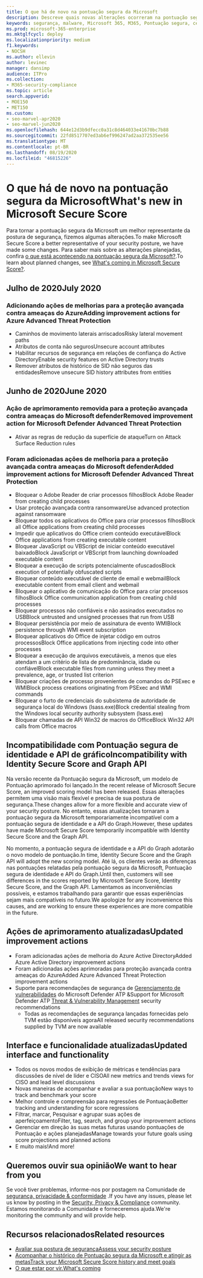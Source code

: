 ```yaml
---
title: O que há de novo na pontuação segura da Microsoft
description: Descreve quais novas alterações ocorreram na pontuação segura da Microsoft na central de segurança do Microsoft 365.
keywords: segurança, malware, Microsoft 365, M365, Pontuação segura, central de segurança, ações de melhoria
ms.prod: microsoft-365-enterprise
ms.mktglfcycl: deploy
ms.localizationpriority: medium
f1.keywords:
- NOCSH
ms.author: ellevin
author: levinec
manager: dansimp
audience: ITPro
ms.collection:
- M365-security-compliance
ms.topic: article
search.appverid:
- MOE150
- MET150
ms.custom:
- seo-marvel-apr2020
- seo-marvel-jun2020
ms.openlocfilehash: 644e12d3b9dfecc0a31c8d464033e41670bc7b88
ms.sourcegitcommit: 22fd8517707ed3ab6ef996247ad2aa372535ee56
ms.translationtype: MT
ms.contentlocale: pt-BR
ms.lasthandoff: 08/19/2020
ms.locfileid: "46815226"
---
```

# <a name="whats-new-in-microsoft-secure-score"></a><span data-ttu-id="26a61-104">O que há de novo na pontuação segura da Microsoft</span><span class="sxs-lookup"><span data-stu-id="26a61-104">What's new in Microsoft Secure Score</span></span>

<span data-ttu-id="26a61-105">Para tornar a pontuação segura da Microsoft um melhor representante da postura de segurança, fizemos algumas alterações.</span><span class="sxs-lookup"><span data-stu-id="26a61-105">To make Microsoft Secure Score a better representative of your security posture, we have made some changes.</span></span> <span data-ttu-id="26a61-106">Para saber mais sobre as alterações planejadas, confira [o que está acontecendo na pontuação segura da Microsoft?](microsoft-secure-score-whats-coming.md).</span><span class="sxs-lookup"><span data-stu-id="26a61-106">To learn about planned changes, see [What's coming in Microsoft Secure Score?](microsoft-secure-score-whats-coming.md).</span></span>

## <a name="july-2020"></a><span data-ttu-id="26a61-107">Julho de 2020</span><span class="sxs-lookup"><span data-stu-id="26a61-107">July 2020</span></span>

### <a name="adding-improvement-actions-for-azure-advanced-threat-protection"></a><span data-ttu-id="26a61-108">Adicionando ações de melhorias para a proteção avançada contra ameaças do Azure</span><span class="sxs-lookup"><span data-stu-id="26a61-108">Adding improvement actions for Azure Advanced Threat Protection</span></span>

- <span data-ttu-id="26a61-109">Caminhos de movimento laterais arriscados</span><span class="sxs-lookup"><span data-stu-id="26a61-109">Risky lateral movement paths</span></span>
- <span data-ttu-id="26a61-110">Atributos de conta não seguros</span><span class="sxs-lookup"><span data-stu-id="26a61-110">Unsecure account attributes</span></span>
- <span data-ttu-id="26a61-111">Habilitar recursos de segurança em relações de confiança do Active Directory</span><span class="sxs-lookup"><span data-stu-id="26a61-111">Enable security features on Active Directory trusts</span></span>
- <span data-ttu-id="26a61-112">Remover atributos de histórico de SID não seguros das entidades</span><span class="sxs-lookup"><span data-stu-id="26a61-112">Remove unsecure SID history attributes from entities</span></span>

## <a name="june-2020"></a><span data-ttu-id="26a61-113">Junho de 2020</span><span class="sxs-lookup"><span data-stu-id="26a61-113">June 2020</span></span>

### <a name="removed-improvement-action-for-microsoft-defender-advanced-threat-protection"></a><span data-ttu-id="26a61-114">Ação de aprimoramento removida para a proteção avançada contra ameaças do Microsoft defender</span><span class="sxs-lookup"><span data-stu-id="26a61-114">Removed improvement action for Microsoft Defender Advanced Threat Protection</span></span>

* <span data-ttu-id="26a61-115">Ativar as regras de redução da superfície de ataque</span><span class="sxs-lookup"><span data-stu-id="26a61-115">Turn on Attack Surface Reduction rules</span></span>

### <a name="added-improvement-actions-for-microsoft-defender-advanced-threat-protection"></a><span data-ttu-id="26a61-116">Foram adicionadas ações de melhoria para a proteção avançada contra ameaças do Microsoft defender</span><span class="sxs-lookup"><span data-stu-id="26a61-116">Added improvement actions for Microsoft Defender Advanced Threat Protection</span></span>

* <span data-ttu-id="26a61-117">Bloquear o Adobe Reader de criar processos filhos</span><span class="sxs-lookup"><span data-stu-id="26a61-117">Block Adobe Reader from creating child processes</span></span>
* <span data-ttu-id="26a61-118">Usar proteção avançada contra ransomware</span><span class="sxs-lookup"><span data-stu-id="26a61-118">Use advanced protection against ransomware</span></span>
* <span data-ttu-id="26a61-119">Bloquear todos os aplicativos do Office para criar processos filhos</span><span class="sxs-lookup"><span data-stu-id="26a61-119">Block all Office applications from creating child processes</span></span>
* <span data-ttu-id="26a61-120">Impedir que aplicativos do Office criem conteúdo executável</span><span class="sxs-lookup"><span data-stu-id="26a61-120">Block Office applications from creating executable content</span></span>
* <span data-ttu-id="26a61-121">Bloquear JavaScript ou VBScript de iniciar conteúdo executável baixado</span><span class="sxs-lookup"><span data-stu-id="26a61-121">Block JavaScript or VBScript from launching downloaded executable content</span></span>
* <span data-ttu-id="26a61-122">Bloquear a execução de scripts potencialmente ofuscados</span><span class="sxs-lookup"><span data-stu-id="26a61-122">Block execution of potentially obfuscated scripts</span></span>
* <span data-ttu-id="26a61-123">Bloquear conteúdo executável de cliente de email e webmail</span><span class="sxs-lookup"><span data-stu-id="26a61-123">Block executable content from email client and webmail</span></span>
* <span data-ttu-id="26a61-124">Bloquear o aplicativo de comunicação do Office para criar processos filhos</span><span class="sxs-lookup"><span data-stu-id="26a61-124">Block Office communication application from creating child processes</span></span>
* <span data-ttu-id="26a61-125">Bloquear processos não confiáveis e não assinados executados no USB</span><span class="sxs-lookup"><span data-stu-id="26a61-125">Block untrusted and unsigned processes that run from USB</span></span>
* <span data-ttu-id="26a61-126">Bloquear persistência por meio de assinatura de evento WMI</span><span class="sxs-lookup"><span data-stu-id="26a61-126">Block persistence through WMI event subscription</span></span>
* <span data-ttu-id="26a61-127">Bloquear aplicativos do Office de injetar código em outros processos</span><span class="sxs-lookup"><span data-stu-id="26a61-127">Block Office applications from injecting code into other processes</span></span>
* <span data-ttu-id="26a61-128">Bloquear a execução de arquivos executáveis, a menos que eles atendam a um critério de lista de predominância, idade ou confiável</span><span class="sxs-lookup"><span data-stu-id="26a61-128">Block executable files from running unless they meet a prevalence, age, or trusted list criterion</span></span>
* <span data-ttu-id="26a61-129">Bloquear criações de processo provenientes de comandos do PSExec e WMI</span><span class="sxs-lookup"><span data-stu-id="26a61-129">Block process creations originating from PSExec and WMI commands</span></span>
* <span data-ttu-id="26a61-130">Bloquear o furto de credenciais do subsistema de autoridade de segurança local do Windows (lsass.exe)</span><span class="sxs-lookup"><span data-stu-id="26a61-130">Block credential stealing from the Windows local security authority subsystem (lsass.exe)</span></span>
* <span data-ttu-id="26a61-131">Bloquear chamadas de API Win32 de macros do Office</span><span class="sxs-lookup"><span data-stu-id="26a61-131">Block Win32 API calls from Office macros</span></span>

## <a name="incompatibility-with-identity-secure-score-and-graph-api"></a><span data-ttu-id="26a61-132">Incompatibilidade com Pontuação segura de identidade e API de gráfico</span><span class="sxs-lookup"><span data-stu-id="26a61-132">Incompatibility with Identity Secure Score and Graph API</span></span>

<span data-ttu-id="26a61-133">Na versão recente da Pontuação segura da Microsoft, um modelo de Pontuação aprimorado foi lançado.</span><span class="sxs-lookup"><span data-stu-id="26a61-133">In the recent release of Microsoft Secure Score, an improved scoring model has been released.</span></span> <span data-ttu-id="26a61-134">Essas alterações permitem uma visão mais flexível e precisa de sua postura de segurança.</span><span class="sxs-lookup"><span data-stu-id="26a61-134">These changes allow for a more flexible and accurate view of your security posture.</span></span> <span data-ttu-id="26a61-135">No entanto, essas atualizações tornaram a pontuação segura da Microsoft temporariamente incompatível com a pontuação segura de identidade e a API do Graph.</span><span class="sxs-lookup"><span data-stu-id="26a61-135">However, these updates have made Microsoft Secure Score temporarily incompatible with Identity Secure Score and the Graph API.</span></span>

<span data-ttu-id="26a61-136">No momento, a pontuação segura de identidade e a API do Graph adotarão o novo modelo de pontuação.</span><span class="sxs-lookup"><span data-stu-id="26a61-136">In time, Identity Secure Score and the Graph API will adopt the new scoring model.</span></span> <span data-ttu-id="26a61-137">Até lá, os clientes verão as diferenças nas pontuações relatadas pela pontuação segura da Microsoft, Pontuação segura de identidade e API do Graph.</span><span class="sxs-lookup"><span data-stu-id="26a61-137">Until then, customers will see differences in the scores reported by Microsoft Secure Score, Identity Secure Score, and the Graph API.</span></span> <span data-ttu-id="26a61-138">Lamentamos as inconveniências possíveis, e estamos trabalhando para garantir que essas experiências sejam mais compatíveis no futuro.</span><span class="sxs-lookup"><span data-stu-id="26a61-138">We apologize for any inconvenience this causes, and are working to ensure these experiences are more compatible in the future.</span></span>

## <a name="updated-improvement-actions"></a><span data-ttu-id="26a61-139">Ações de aprimoramento atualizadas</span><span class="sxs-lookup"><span data-stu-id="26a61-139">Updated improvement actions</span></span>

- <span data-ttu-id="26a61-140">Foram adicionadas ações de melhoria do Azure Active Directory</span><span class="sxs-lookup"><span data-stu-id="26a61-140">Added Azure Active Directory improvement actions</span></span>
- <span data-ttu-id="26a61-141">Foram adicionadas ações aprimoradas para proteção avançada contra ameaças do Azure</span><span class="sxs-lookup"><span data-stu-id="26a61-141">Added Azure Advanced Threat Protection improvement actions</span></span>
- <span data-ttu-id="26a61-142">Suporte para recomendações de segurança de [Gerenciamento de vulnerabilidades](https://docs.microsoft.com/windows/security/threat-protection/microsoft-defender-atp/next-gen-threat-and-vuln-mgt) do Microsoft Defender ATP &</span><span class="sxs-lookup"><span data-stu-id="26a61-142">Support for Microsoft Defender ATP [Threat & Vulnerability Management](https://docs.microsoft.com/windows/security/threat-protection/microsoft-defender-atp/next-gen-threat-and-vuln-mgt) security recommendations</span></span>
    - <span data-ttu-id="26a61-143">Todas as recomendações de segurança lançadas fornecidas pelo TVM estão disponíveis agora</span><span class="sxs-lookup"><span data-stu-id="26a61-143">All released security recommendations supplied by TVM are now available</span></span>

## <a name="updated-interface-and-functionality"></a><span data-ttu-id="26a61-144">Interface e funcionalidade atualizadas</span><span class="sxs-lookup"><span data-stu-id="26a61-144">Updated interface and functionality</span></span>

* <span data-ttu-id="26a61-145">Todos os novos modos de exibição de métricas e tendências para discussões de nível de líder e CISO</span><span class="sxs-lookup"><span data-stu-id="26a61-145">All new metrics and trends views for CISO and lead level discussions</span></span>
* <span data-ttu-id="26a61-146">Novas maneiras de acompanhar e avaliar a sua pontuação</span><span class="sxs-lookup"><span data-stu-id="26a61-146">New ways to track and benchmark your score</span></span>
* <span data-ttu-id="26a61-147">Melhor controle e compreensão para regressões de Pontuação</span><span class="sxs-lookup"><span data-stu-id="26a61-147">Better tracking and understanding for score regressions</span></span>
* <span data-ttu-id="26a61-148">Filtrar, marcar, Pesquisar e agrupar suas ações de aperfeiçoamento</span><span class="sxs-lookup"><span data-stu-id="26a61-148">Filter, tag, search, and group your improvement actions</span></span>
* <span data-ttu-id="26a61-149">Gerenciar em direção às suas metas futuras usando pontuações de Pontuação e ações planejadas</span><span class="sxs-lookup"><span data-stu-id="26a61-149">Manage towards your future goals using score projections and planned actions</span></span>
* <span data-ttu-id="26a61-150">E muito mais!</span><span class="sxs-lookup"><span data-stu-id="26a61-150">And more!</span></span>

## <a name="we-want-to-hear-from-you"></a><span data-ttu-id="26a61-151">Queremos ouvir sua opinião</span><span class="sxs-lookup"><span data-stu-id="26a61-151">We want to hear from you</span></span>

<span data-ttu-id="26a61-152">Se você tiver problemas, informe-nos por postagem na Comunidade de [segurança, privacidade & conformidade](https://techcommunity.microsoft.com/t5/Security-Privacy-Compliance/bd-p/security_privacy) .</span><span class="sxs-lookup"><span data-stu-id="26a61-152">If you have any issues, please let us know by posting in the [Security, Privacy & Compliance](https://techcommunity.microsoft.com/t5/Security-Privacy-Compliance/bd-p/security_privacy) community.</span></span> <span data-ttu-id="26a61-153">Estamos monitorando a Comunidade e forneceremos ajuda.</span><span class="sxs-lookup"><span data-stu-id="26a61-153">We're monitoring the community and will provide help.</span></span>

## <a name="related-resources"></a><span data-ttu-id="26a61-154">Recursos relacionados</span><span class="sxs-lookup"><span data-stu-id="26a61-154">Related resources</span></span>

- [<span data-ttu-id="26a61-155">Avaliar sua postura de segurança</span><span class="sxs-lookup"><span data-stu-id="26a61-155">Assess your security posture</span></span>](microsoft-secure-score-improvement-actions.md)
- [<span data-ttu-id="26a61-156">Acompanhar o histórico de Pontuação segura da Microsoft e atingir as metas</span><span class="sxs-lookup"><span data-stu-id="26a61-156">Track your Microsoft Secure Score history and meet goals</span></span>](microsoft-secure-score-history-metrics-trends.md)
- [<span data-ttu-id="26a61-157">O que estar por vir.</span><span class="sxs-lookup"><span data-stu-id="26a61-157">What's coming</span></span>](microsoft-secure-score-whats-coming.md)
